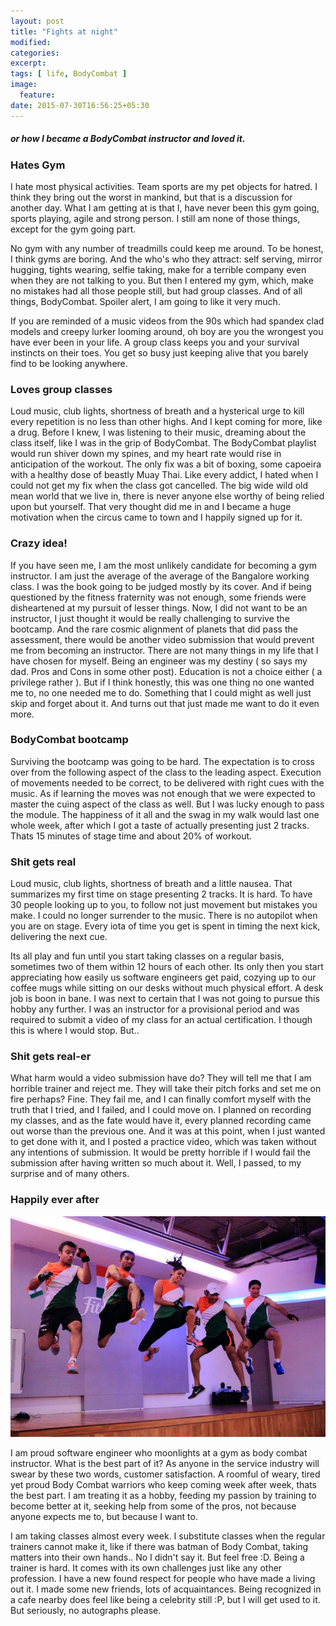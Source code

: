 ```yaml
---
layout: post
title: "Fights at night"
modified:
categories:
excerpt:
tags: [ life, BodyCombat ]
image:
  feature:
date: 2015-07-30T16:56:25+05:30
---
```


##### or how I became a BodyCombat instructor and loved it.

### Hates Gym
I hate most physical activities. Team sports are my pet objects for hatred.
I think they bring out the worst in mankind, but that is a discussion for another
day. What I am getting at is that I, have never been this gym going, sports
playing, agile and strong person. I still am none of those things, except for
the gym going part.

No gym with any number of treadmills could keep me around. To be honest, I think
gyms are boring. And the who's who they attract: self serving, mirror hugging, tights
wearing, selfie taking, make for a terrible company even when they are not talking to you.
But then I entered my gym, which, make no mistakes had all those people still, but had
group classes. And of all things, BodyCombat. Spoiler alert, I am going to like it very
much.

If you are reminded of a music videos from the 90s which had spandex clad models
and creepy lurker looming around, oh boy are you the wrongest you have ever been
in your life. A group class keeps you and your survival instincts on their toes.
You get so busy just keeping alive that you barely find to be looking anywhere.

### Loves group classes
Loud music, club lights, shortness of breath and a hysterical urge to kill
every repetition is no less than other highs. And I kept coming for more, like
a drug. Before I knew, I was listening to their music, dreaming about the class
itself, like I was in the grip of BodyCombat. The BodyCombat playlist would run
shiver down my spines, and my heart rate would rise in anticipation of the workout.
The only fix was a bit of boxing, some capoeira with a healthy dose of beastly
Muay Thai. Like every addict, I hated when I could not get my fix when the class
got cancelled. The big wide wild old mean world that we live in, there is never
anyone else worthy of being relied upon but yourself. That very thought did me
in and I became a huge motivation when the circus came to town and I happily
signed up for it.

### Crazy idea!
If you have seen me, I am the most unlikely candidate for becoming a gym
instructor. I am just the average of the average of the Bangalore working class.
I was the book going to be judged mostly by its cover. And if being questioned by
the fitness fraternity was not enough, some friends were disheartened at my
pursuit of lesser things. Now, I did not want to be an instructor, I just thought
it would be really challenging to survive the bootcamp. And the rare cosmic alignment
of planets that did pass the assessment, there would be another video submission
that would prevent me from becoming an instructor. There are not many things in my
life that I have chosen for myself. Being an engineer was my destiny ( so says my dad.
Pros and Cons in some other post). Education is not a choice either (
a privilege rather  ). But if I think honestly, this was one thing no one
wanted me to, no one needed me to do. Something that I could might as well just
skip and forget about it. And turns out that just made me want to do it even more.

### BodyCombat bootcamp
Surviving the bootcamp was going to be hard. The expectation is to cross over from
the following aspect of the class to the leading aspect. Execution of movements
needed to be correct, to be delivered with right cues with the music. As if learning
the moves was not enough that we were expected to master the cuing aspect of the
class as well. But I was lucky enough to pass the module. The happiness of it all
and the swag in my walk would last one whole week, after which I got a taste
of actually presenting just 2 tracks. Thats 15 minutes of stage time and about 20%
of workout.

### Shit gets real
Loud music, club lights, shortness of breath and a little nausea. That summarizes
my first time on stage presenting 2 tracks. It is hard. To have 30 people looking
up to you, to follow not just movement but mistakes you make. I could no longer
surrender to the music. There is no autopilot when you are on stage. Every iota
of time you get is spent in timing the next kick, delivering the next cue.

Its all play and fun until you start taking classes on a regular basis, sometimes
two of them within 12 hours of each other. Its only then you start appreciating
how easily us software engineers get paid, cozying up to our coffee mugs while
sitting on our desks without much physical effort. A desk job is boon in bane.
I was next to certain that I was not going to pursue this hobby any further.
I was an instructor for a provisional period and was required to submit a video
of my class for an actual certification. I though this is where I would stop. But..

### Shit gets real-er
What harm would a video submission have do? They will tell me that I am horrible
trainer and reject me. They will take their pitch forks and set me on fire perhaps?
Fine. They fail me, and I can finally comfort myself with the truth that I tried,
and I failed, and I could move on. I planned on recording my classes, and as the
fate would have it, every planned recording came out worse than the previous one.
And it was at this point, when I just wanted to get done with it, and I posted
a practice video, which was taken without any intentions of submission. It would
be pretty horrible if I would fail the submission after having written so much
about it. Well, I passed, to my surprise and of many others.

### Happily ever after
![image](images/combat2.jpg "BodyCombat: sky knee. Bespectacled beast and co.")

I am proud software engineer who moonlights at a gym as body combat instructor.
What is the best part of it? As anyone in the service industry will swear by these
two words, customer satisfaction. A roomful of weary, tired yet proud Body Combat
warriors who keep coming week after week, thats the best part. I am treating
it as a hobby, feeding my passion by training to become better at it, seeking
help from some of the pros, not because anyone expects me to, but because I want to.

I am taking classes almost every week. I substitute classes when the regular
trainers cannot make it, like if there was batman of Body Combat, taking matters
into their own hands.. No I didn't say it. But feel free :D.
Being a trainer is hard. It comes with its own challenges just like any other
profession. I have a new found respect for people who have made a living out it.
I made some new friends, lots of acquaintances. Being recognized in a cafe nearby
does feel like being a celebrity still :P, but I will get used to it.
But seriously, no autographs please.
